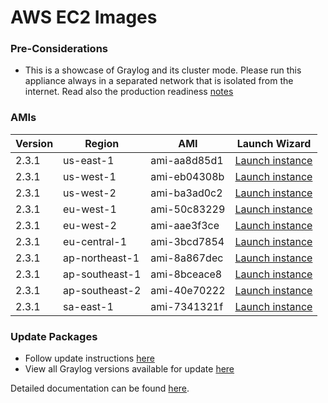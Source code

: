 AWS EC2 Images
==============

### Pre-Considerations

  * This is a showcase of Graylog and its cluster mode. Please run this appliance always in a separated network that is isolated from the internet.
    Read also the production readiness [notes](http://docs.graylog.org/en/latest/pages/installation/virtual_machine_appliances.html#production-readiness)

### AMIs

| Version | Region | AMI | Launch Wizard |
|---------|--------|-----|-------------|
| 2.3.1  | us-east-1 | ami-aa8d85d1 | [Launch instance](https://console.aws.amazon.com/ec2/v2/home?region=us-east-1#LaunchInstanceWizard:ami=ami-aa8d85d1) |
| 2.3.1  | us-west-1 | ami-eb04308b | [Launch instance](https://console.aws.amazon.com/ec2/v2/home?region=us-west-1#LaunchInstanceWizard:ami=ami-eb04308b) |
| 2.3.1  | us-west-2 | ami-ba3ad0c2 | [Launch instance](https://console.aws.amazon.com/ec2/v2/home?region=us-west-2#LaunchInstanceWizard:ami=ami-ba3ad0c2) |
| 2.3.1  | eu-west-1 | ami-50c83229 | [Launch instance](https://console.aws.amazon.com/ec2/v2/home?region=eu-west-1#LaunchInstanceWizard:ami=ami-50c83229) |
| 2.3.1  | eu-west-2 | ami-aae3f3ce | [Launch instance](https://console.aws.amazon.com/ec2/v2/home?region=eu-west-1#LaunchInstanceWizard:ami=ami-aae3f3ce) |
| 2.3.1  | eu-central-1 | ami-3bcd7854 | [Launch instance](https://console.aws.amazon.com/ec2/v2/home?region=eu-central-1#LaunchInstanceWizard:ami=ami-3bcd7854) |
| 2.3.1  | ap-northeast-1 | ami-8a867dec | [Launch instance](https://console.aws.amazon.com/ec2/v2/home?region=ap-northeast-1#LaunchInstanceWizard:ami=ami-8a867dec) |
| 2.3.1  | ap-southeast-1 | ami-8bceace8 | [Launch instance](https://console.aws.amazon.com/ec2/v2/home?region=ap-southeast-1#LaunchInstanceWizard:ami=ami-8bceace8) |
| 2.3.1  | ap-southeast-2 | ami-40e70222 | [Launch instance](https://console.aws.amazon.com/ec2/v2/home?region=ap-southeast-2#LaunchInstanceWizard:ami=ami-40e70222) |
| 2.3.1  | sa-east-1 | ami-7341321f | [Launch instance](https://console.aws.amazon.com/ec2/v2/home?region=sa-east-1#LaunchInstanceWizard:ami=ami-7341321f) |

### Update Packages

  * Follow update instructions [here](http://docs.graylog.org/en/2.2/pages/installation/graylog_ctl.html#upgrade-graylog)
  * View all Graylog versions available for update [here](https://packages.graylog2.org/appliances/ubuntu)

Detailed documentation can be found [here](http://docs.graylog.org/en/latest/pages/installation/aws.html).
